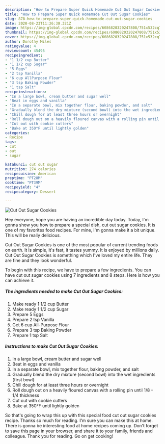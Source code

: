 ```yaml
---
description: "How to Prepare Super Quick Homemade Cut Out Sugar Cookies"
title: "How to Prepare Super Quick Homemade Cut Out Sugar Cookies"
slug: 878-how-to-prepare-super-quick-homemade-cut-out-sugar-cookies
date: 2020-08-23T11:26:30.321Z
image: https://img-global.cpcdn.com/recipes/6086820320247808/751x532cq70/cut-out-sugar-cookies-recipe-main-photo.jpg
thumbnail: https://img-global.cpcdn.com/recipes/6086820320247808/751x532cq70/cut-out-sugar-cookies-recipe-main-photo.jpg
cover: https://img-global.cpcdn.com/recipes/6086820320247808/751x532cq70/cut-out-sugar-cookies-recipe-main-photo.jpg
author: Dorothy Miles
ratingvalue: 4
reviewcount: 45495
recipeingredient:
- "1 1/2 cup Butter"
- "1 1/2 cup Sugar"
- "5 Eggs"
- "2 tsp Vanilla"
- "6 cup AllPurpose Flour"
- "3 tsp Baking Powder"
- "1 tsp Salt"
recipeinstructions:
- "In a large bowl, cream butter and sugar well"
- "Beat in eggs and vanilla"
- "In a separate bowl, mix together flour, baking powder, and salt"
- "Gradually blend the dry mixture (second bowl) into the wet ingredients (first bowl)"
- "Chill dough for at least three hours or overnight"
- "Roll dough out on a heavily floured canvas with a rolling pin until 1/8 - 1/4 thickness"
- "Cut out with cookie cutters"
- "Bake at 350°F until lightly golden"
categories:
- Recipe
tags:
- cut
- out
- sugar

katakunci: cut out sugar 
nutrition: 274 calories
recipecuisine: American
preptime: "PT28M"
cooktime: "PT39M"
recipeyield: "4"
recipecategory: Dessert

---
```



![Cut Out Sugar Cookies](https://img-global.cpcdn.com/recipes/6086820320247808/751x532cq70/cut-out-sugar-cookies-recipe-main-photo.jpg)

Hey everyone, hope you are having an incredible day today. Today, I'm gonna show you how to prepare a special dish, cut out sugar cookies. It is one of my favorites food recipes. For mine, I'm gonna make it a bit unique. This will be really delicious.

Cut Out Sugar Cookies is one of the most popular of current trending foods on earth. It is simple, it's fast, it tastes yummy. It is enjoyed by millions daily. Cut Out Sugar Cookies is something which I've loved my entire life. They are fine and they look wonderful.




To begin with this recipe, we have to prepare a few ingredients. You can have cut out sugar cookies using 7 ingredients and 8 steps. Here is how you can achieve it.

<!--inarticleads1-->

##### The ingredients needed to make Cut Out Sugar Cookies:

1. Make ready 1 1/2 cup Butter
1. Make ready 1 1/2 cup Sugar
1. Prepare 5 Eggs
1. Prepare 2 tsp Vanilla
1. Get 6 cup All-Purpose Flour
1. Prepare 3 tsp Baking Powder
1. Prepare 1 tsp Salt




<!--inarticleads2-->

##### Instructions to make Cut Out Sugar Cookies:

1. In a large bowl, cream butter and sugar well
1. Beat in eggs and vanilla
1. In a separate bowl, mix together flour, baking powder, and salt
1. Gradually blend the dry mixture (second bowl) into the wet ingredients (first bowl)
1. Chill dough for at least three hours or overnight
1. Roll dough out on a heavily floured canvas with a rolling pin until 1/8 - 1/4 thickness
1. Cut out with cookie cutters
1. Bake at 350°F until lightly golden




So that's going to wrap this up with this special food cut out sugar cookies recipe. Thanks so much for reading. I'm sure you can make this at home. There is gonna be interesting food at home recipes coming up. Don't forget to save this page in your browser, and share it to your family, friends and colleague. Thank you for reading. Go on get cooking!
